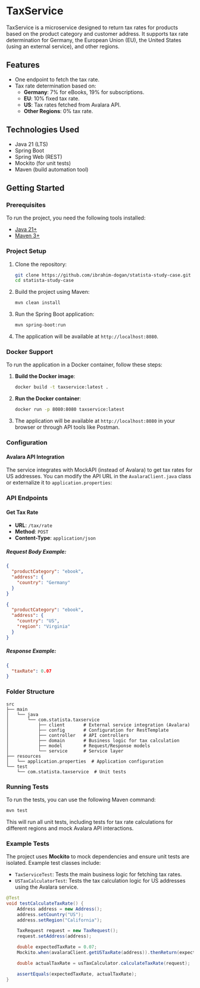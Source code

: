 # TaxService

TaxService is a microservice designed to return tax rates for products based on the product category and customer address. It supports tax rate determination for Germany, the European Union (EU), the United States (using an external service), and other regions.

## Features

- One endpoint to fetch the tax rate.
- Tax rate determination based on:
    - **Germany**: 7% for eBooks, 19% for subscriptions.
    - **EU**: 10% fixed tax rate.
    - **US**: Tax rates fetched from Avalara API.
    - **Other Regions**: 0% tax rate.

## Technologies Used

- Java 21 (LTS)
- Spring Boot
- Spring Web (REST)
- Mockito (for unit tests)
- Maven (build automation tool)

## Getting Started

### Prerequisites

To run the project, you need the following tools installed:

- [Java 21+](https://openjdk.java.net/)
- [Maven 3+](https://maven.apache.org/)

### Project Setup

1. Clone the repository:

   ```bash
   git clone https://github.com/ibrahim-dogan/statista-study-case.git
   cd statista-study-case
   ```

2. Build the project using Maven:

   ```bash
   mvn clean install
   ```

3. Run the Spring Boot application:

   ```bash
   mvn spring-boot:run
   ```

4. The application will be available at `http://localhost:8080`.

### Docker Support

To run the application in a Docker container, follow these steps:

1. **Build the Docker image**:

   ```bash
   docker build -t taxservice:latest .
   ```

2. **Run the Docker container**:

   ```bash
   docker run -p 8080:8080 taxservice:latest
   ```

3. The application will be available at `http://localhost:8080` in your browser or through API tools like Postman.


### Configuration

#### Avalara API Integration

The service integrates with MockAPI (instead of Avalara) to get tax rates for US addresses. You can modify the API URL in the `AvalaraClient.java` class or externalize it to `application.properties`:

### API Endpoints

#### Get Tax Rate

- **URL**: `/tax/rate`
- **Method**: `POST`
- **Content-Type**: `application/json`

##### Request Body Example:

```json
{
  "productCategory": "ebook",
  "address": {
    "country": "Germany"
  }
}
```

```json
{
  "productCategory": "ebook",
  "address": {
    "country": "US",
    "region": "Virginia"
  }
}
```

##### Response Example:

```json
{
  "taxRate": 0.07
}
```

### Folder Structure

```plaintext
src
├── main
│   └── java
│       └── com.statista.taxservice
│           ├── client       # External service integration (Avalara)
│           ├── config       # Configuration for RestTemplate
│           ├── controller   # API controllers
│           ├── domain       # Business logic for tax calculation
│           ├── model        # Request/Response models
│           └── service      # Service layer
├── resources
│   └── application.properties  # Application configuration
└── test
    └── com.statista.taxservice  # Unit tests
```

### Running Tests

To run the tests, you can use the following Maven command:

```bash
mvn test
```

This will run all unit tests, including tests for tax rate calculations for different regions and mock Avalara API interactions.

### Example Tests

The project uses **Mockito** to mock dependencies and ensure unit tests are isolated. Example test classes include:

- `TaxServiceTest`: Tests the main business logic for fetching tax rates.
- `USTaxCalculatorTest`: Tests the tax calculation logic for US addresses using the Avalara service.

```java
@Test
void testCalculateTaxRate() {
    Address address = new Address();
    address.setCountry("US");
    address.setRegion("California");

    TaxRequest request = new TaxRequest();
    request.setAddress(address);

    double expectedTaxRate = 0.07;
    Mockito.when(avalaraClient.getUSTaxRate(address)).thenReturn(expectedTaxRate);

    double actualTaxRate = usTaxCalculator.calculateTaxRate(request);

    assertEquals(expectedTaxRate, actualTaxRate);
}
```